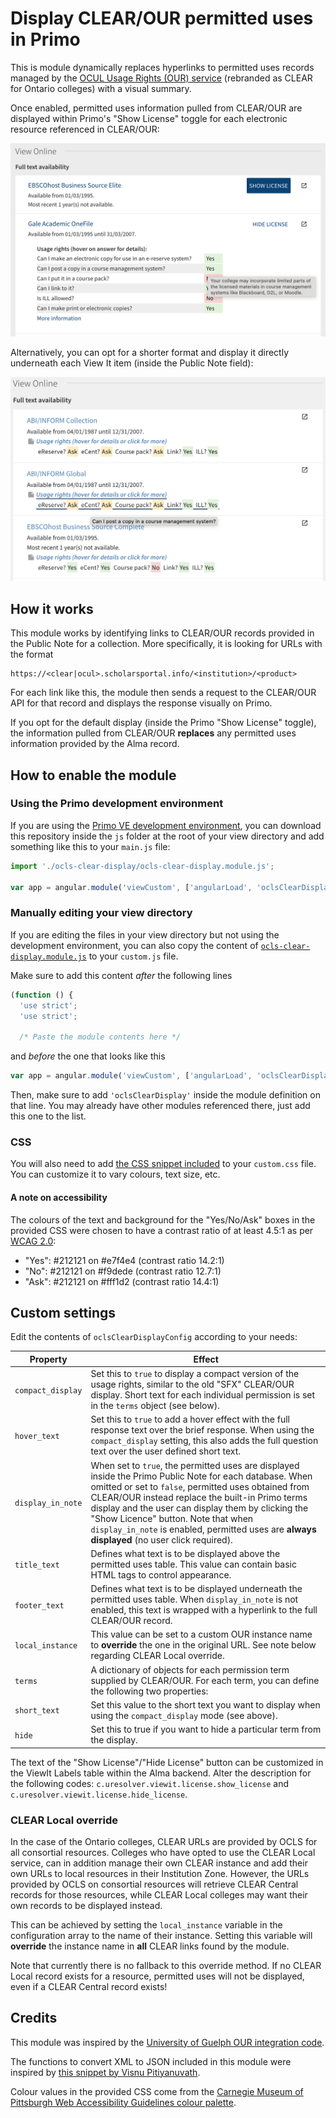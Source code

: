 # Display CLEAR/OUR permitted uses in Primo

This is module dynamically replaces hyperlinks to permitted uses records managed by
the [OCUL Usage Rights (OUR) service](https://learn.scholarsportal.info/all-guides/our/)
(rebranded as CLEAR for Ontario colleges) with a visual summary.

Once enabled, permitted uses information pulled from CLEAR/OUR are displayed within Primo's "Show License"
toggle for each electronic resource referenced in CLEAR/OUR:

![Screenshot of the permitted uses module enabled on the Primo interface](clear-display-screenshot.png)

Alternatively, you can opt for a shorter format and display it directly underneath each View It item (inside the Public Note field):

![Screenshot of the permitted uses module enabled on the Primo interface](clear-display-compact-screenshot.png)

## How it works

This module works by identifying links to CLEAR/OUR records provided in the Public Note for a collection. More specifically,
it is looking for URLs with the format 

```
https://<clear|ocul>.scholarsportal.info/<institution>/<product>
```

For each link
like this, the module then sends a request to the CLEAR/OUR API for that record and displays the response visually on Primo.

If you opt for the default display (inside the Primo "Show License" toggle), the information pulled from CLEAR/OUR **replaces**
any permitted uses information provided by the Alma record.

## How to enable the module

### Using the Primo development environment

If you are using the [Primo VE development environment](https://github.com/ExLibrisGroup/primo-explore-devenv),
you can download this repository inside the `js` folder at the root of your view directory
and add something like this to your `main.js` file:

```JavaScript
import './ocls-clear-display/ocls-clear-display.module.js';

var app = angular.module('viewCustom', ['angularLoad', 'oclsClearDisplay']);
```

### Manually editing your view directory

If you are editing the files in your view directory but not using the development environment, you can also copy
the content of [`ocls-clear-display.module.js`](ocls-clear-display.module.js) to your `custom.js` file.

Make sure to add this content *after* the following lines

```JavaScript
(function () {
  'use strict';
  'use strict';
  
  /* Paste the module contents here */
```

and *before* the one that looks like this

```JavaScript
var app = angular.module('viewCustom', ['angularLoad', 'oclsClearDisplay']);
```

Then, make sure to add `'oclsClearDisplay'` inside the module definition on that line. You may already have other modules
referenced there, just add this one to the list.


### CSS

You will also need to add [the CSS snippet included](clear.css) to your `custom.css` file. You can customize it to vary
colours, text size, etc.

#### A note on accessibility

The colours of the text and background for the "Yes/No/Ask" boxes in the provided CSS were chosen to have a contrast ratio
of at least 4.5:1 as per [WCAG 2.0](https://www.w3.org/WAI/WCAG21/quickref/?versions=2.0#contrast-minimum):

* "Yes": #212121 on #e7f4e4 (contrast ratio 14.2:1)
* "No": #212121 on #f9dede (contrast ratio 12.7:1)
* "Ask": #212121 on #fff1d2 (contrast ratio 14.4:1)

## Custom settings

Edit the contents of `oclsClearDisplayConfig` according to your needs:

Property | Effect
---------|-------
`compact_display` | Set this to `true` to display a compact version of the usage rights, similar to the old "SFX" CLEAR/OUR display. Short text for each individual permission is set in the `terms` object (see below).
`hover_text` | Set this to `true` to add a hover effect with the full response text over the brief response. When using the `compact_display` setting, this also adds the full question text over the user defined short text.
`display_in_note` | When set to `true`, the permitted uses are displayed inside the Primo Public Note for each database. When omitted or set to `false`, permitted uses obtained from CLEAR/OUR instead replace the built-in Primo terms display and the user can display them by clicking the "Show Licence" button. Note that when `display_in_note` is enabled, permitted uses are **always displayed** (no user click required).
`title_text` | Defines what text is to be displayed above the permitted uses table. This value can contain basic HTML tags to control appearance.
`footer_text` | Defines what text is to be displayed underneath the permitted uses table. When `display_in_note` is not enabled, this text is wrapped with a hyperlink to the full CLEAR/OUR record.
`local_instance` | This value can be set to a custom OUR instance name to **override** the one in the original URL. See note below regarding CLEAR Local override.
`terms` | A dictionary of objects for each permission term supplied by CLEAR/OUR. For each term, you can define the following two properties:
`short_text`| Set this value to the short text you want to display when using the `compact_display` mode (see above).
`hide` | Set this to true if you want to hide a particular term from the display.

The text of the "Show License"/"Hide License" button can be customized in the ViewIt Labels table within the Alma backend. Alter the description
for the following codes: `c.uresolver.viewit.license.show_license` and `c.uresolver.viewit.license.hide_license`.

### CLEAR Local override

In the case of the Ontario colleges, CLEAR URLs are provided by OCLS for all consortial resources. Colleges who have opted to use the CLEAR Local service,
can in addition manage their own CLEAR instance and add their own URLs to local resources in their Institution Zone. However, the URLs provided by OCLS on
consortial resources will retrieve CLEAR Central records for those resources, while CLEAR Local colleges may want their own records to be displayed instead.

This can be achieved by setting the `local_instance` variable in the configuration array to the name of their instance. Setting this variable will
**override** the instance name in **all** CLEAR links found by the module.

Note that currently there is no fallback to this override method. If no CLEAR Local record exists for a resource, permitted uses will not be displayed,
even if a CLEAR Central record exists!

## Credits

This module was inspired by the [University of Guelph OUR integration code](https://gitlab.com/ug-library/primo-explore-ocul-docker). 

The functions to convert XML to JSON included in this module were inspired by 
[this snippet by Visnu Pitiyanuvath](https://observablehq.com/@visnup/xml-to-json).

Colour values in the provided CSS come from the [Carnegie Museum of Pittsburgh Web Accessibility Guidelines colour palette](http://web-accessibility.carnegiemuseums.org/design/color/).